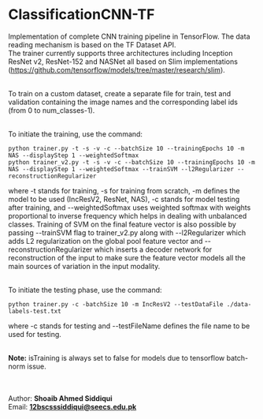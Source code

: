 # ClassificationCNN-TF

Implementation of complete CNN training pipeline in TensorFlow. The data reading mechanism is based on the TF Dataset API.
<br/>The trainer currently supports three architectures including Inception ResNet v2, ResNet-152 and NASNet all based on Slim implementations (https://github.com/tensorflow/models/tree/master/research/slim).

<br/>To train on a custom dataset, create a separate file for train, test and validation containing the image names and the corresponding label ids (from 0 to num_classes-1).

<br/>To initiate the training, use the command:
```
python trainer.py -t -s -v -c --batchSize 10 --trainingEpochs 10 -m NAS --displayStep 1 --weightedSoftmax
python trainer_v2.py -t -s -v -c --batchSize 10 --trainingEpochs 10 -m NAS --displayStep 1 --weightedSoftmax --trainSVM --l2Regularizer --reconstructionRegularizer
```
where -t stands for training, -s for training from scratch, -m defines the model to be used (IncResV2, ResNet, NAS), -c stands for model testing after training, and --weightedSoftmax uses weighted softmax with weights proportional to inverse frequency which helps in dealing with unbalanced classes. Training of SVM on the final feature vector is also possible by passing --trainSVM flag to trainer_v2.py along with --l2Regularizer which adds L2 regularization on the global pool feature vector and --reconstructionRegularizer which inserts a decoder network for reconstruction of the input to make sure the feature vector models all the main sources of variation in the input modality.

<br/>To initiate the testing phase, use the command:
```
python trainer.py -c -batchSize 10 -m IncResV2 --testDataFile ./data-labels-test.txt
```
where -c stands for testing and --testFileName defines the file name to be used for testing.

<br/><b>Note:</b> isTraining is always set to false for models due to tensorflow batch-norm issue.

<br/><br/> Author: <b>Shoaib Ahmed Siddiqui</b>
<br/> Email: <b>12bscsssiddiqui@seecs.edu.pk</b>
